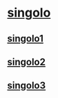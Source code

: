 # [singolo](https://ShadeZP.github.io/singolo/index.html)

## [singolo1](https://ShadeZP.github.io/singolo/singolo1.html)
## [singolo2](https://ShadeZP.github.io/singolo/singolo2.html)
## [singolo3](https://ShadeZP.github.io/singolo/singolo3.html)